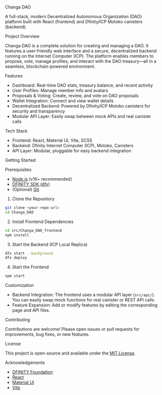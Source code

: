  Changa DAO

A full-stack, modern Decentralized Autonomous Organization (DAO) platform built with React (frontend) and Dfinity/ICP Motoko canisters (backend).

 Project Overview

Changa DAO is a complete solution for creating and managing a DAO. It features a user-friendly web interface and a secure, decentralized backend running on the Internet Computer (ICP). The platform enables members to propose, vote, manage profiles, and interact with the DAO treasury—all in a seamless, blockchain-powered environment.

 Features

- Dashboard: Real-time DAO stats, treasury balance, and recent activity
- User Profiles: Manage member info and avatars
- Proposals & Voting: Create, review, and vote on DAO proposals
- Wallet Integration: Connect and view wallet details
- Decentralized Backend: Powered by Dfinity/ICP Motoko canisters for security and transparency
- Modular API Layer: Easily swap between mock APIs and real canister calls

 Tech Stack

- Frontend: React, Material UI, Vite, SCSS
- Backend: Dfinity Internet Computer (ICP), Motoko, Canisters
- API Layer: Modular, pluggable for easy backend integration

Getting Started

 Prerequisites

- [Node.js](https://nodejs.org/) (v16+ recommended)
- [DFINITY SDK (dfx)](https://smartcontracts.org/docs/quickstart/quickstart-intro.html)
- (Optional) [Git](https://git-scm.com/)

 1. Clone the Repository

```bash
git clone <your-repo-url>
cd Changa_DAO
```

 2. Install Frontend Dependencies

```bash
cd src/Changa_DAO_frontend
npm install
```

 3. Start the Backend (ICP Local Replica)

```bash
dfx start --background
dfx deploy
```

 4. Start the Frontend

```bash
npm start
```


 Customization

- Backend Integration:
  The frontend uses a modular API layer (`src/api/`). You can easily swap mock functions for real canister or REST API calls.
- Feature Expansion:
  Add or modify features by editing the corresponding page and API files.

Contributing

Contributions are welcome! Please open issues or pull requests for improvements, bug fixes, or new features.

 License

This project is open-source and available under the [MIT License](LICENSE).

 Acknowledgements

- [DFINITY Foundation](https://dfinity.org/)
- [React](https://reactjs.org/)
- [Material UI](https://mui.com/)
- [Vite](https://vitejs.dev/)

